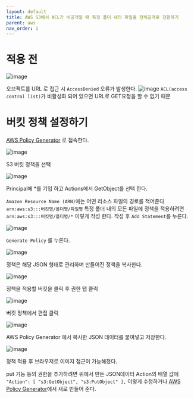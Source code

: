 ```yaml
---
layout: default
title: AWS S3에서 ACL가 비공개일 때 특정 폴더 내의 파일을 전체공개로 전환하기
parent: aws
nav_order: 1
---
```



# 적용 전
![image](https://github.com/cjddn/cjddn.github.io/assets/137849066/8372aba1-2678-47a0-a4ff-3a0e07fd5ae5)

오브젝트를 URL 로 접근 시 `AccessDenied` 오류가 발생한다.
![image](https://github.com/cjddn/cjddn.github.io/assets/137849066/36c5a486-d3ca-4f28-a07a-1ac52a695f82)
`ACL(access control list)`가 비활성화 되어 있으면 URL로 GET요청을 할 수 없기 때문

# 버킷 정책 설정하기


[AWS Policy Generator](https://awspolicygen.s3.amazonaws.com/policygen.html) 로 접속한다.

![image](https://github.com/cjddn/cjddn.github.io/assets/137849066/ff649441-929f-41ae-9615-2b644b8de2a1)

S3 버킷 정책을 선택

![image](https://github.com/cjddn/cjddn.github.io/assets/137849066/3eb82202-5439-4bca-a2b8-f0d895ae45fd)

Principal에 *를 기입 하고 Actions에서 GetObject를 선택 한다.

`Amazon Resource Name (ARN)`에는 어떤 리소스 파일의 경로를 적어준다 `arn:aws:s3:::버킷명/폴더명/파일명`
특정 폴더 내의 모든 파일에 정책을 적용하려면
`arn:aws:s3:::버킷명/폴더명/*` 이렇게 작성 한다.
작성 후 `Add Statement`를 누른다.

![image](https://github.com/cjddn/cjddn.github.io/assets/137849066/d400ebee-e45c-4cef-9894-6ec9c1fb604b)

`Generate Policy` 를 누른다.

![image](https://github.com/cjddn/cjddn.github.io/assets/137849066/8fedc708-c8dc-489f-80b3-a3c393994c9f)

정책은 해당 JSON 형태로 관리하며 만들어진 정책을 복사한다.


![image](https://github.com/cjddn/cjddn.github.io/assets/137849066/20d5ea3b-93cd-40d4-aa45-13fa2bac7d4c)

정책을 적용할 버킷을 클릭 후 권한 탭 클릭

![image](https://github.com/cjddn/cjddn.github.io/assets/137849066/90cdd0f2-43da-4750-8dae-3164ad1c3986)

버킷 정책에서 편집 클릭

![image](https://github.com/cjddn/cjddn.github.io/assets/137849066/7d047d18-3b0e-4383-bfdf-aa6bc6f04b08)


AWS Policy Generator 에서 복사한 JSON 데이터를 붙여넣고 저장한다.

![image](https://github.com/cjddn/cjddn.github.io/assets/137849066/9c2db142-416f-4280-9940-41651100f86f)

정책 적용 후 브라우저로 이미지 접근이 가능해졌다.

put 기능 등의 권한을 추가하려면 위에서 만든 JSON데이터 Action의 배열 값에  `"Action": [
                "s3:GetObject",
                "s3:PutObject"
            ],` 이렇게 수정하거나 [AWS Policy Generator](https://awspolicygen.s3.amazonaws.com/policygen.html)에서 새로 만들어 준다.